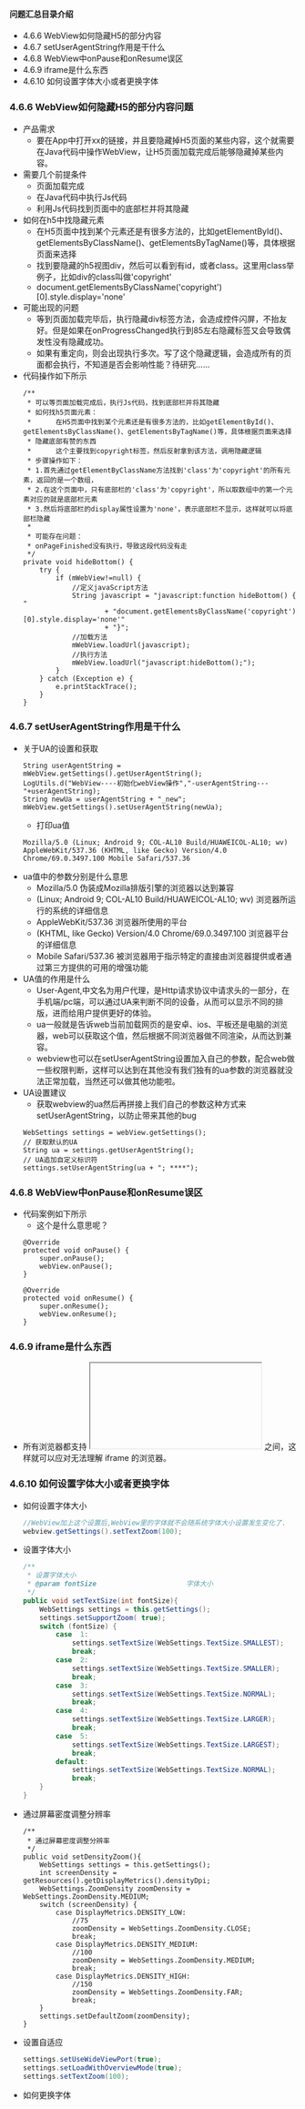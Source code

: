#### 问题汇总目录介绍
- 4.6.6 WebView如何隐藏H5的部分内容
- 4.6.7 setUserAgentString作用是干什么
- 4.6.8 WebView中onPause和onResume误区
- 4.6.9 iframe是什么东西
- 4.6.10 如何设置字体大小或者更换字体











### 4.6.6 WebView如何隐藏H5的部分内容问题
- 产品需求
    - 要在App中打开xx的链接，并且要隐藏掉H5页面的某些内容，这个就需要在Java代码中操作WebView，让H5页面加载完成后能够隐藏掉某些内容。
- 需要几个前提条件
    - 页面加载完成
    - 在Java代码中执行Js代码
    - 利用Js代码找到页面中的底部栏并将其隐藏
- 如何在h5中找隐藏元素
    - 在H5页面中找到某个元素还是有很多方法的，比如getElementById()、getElementsByClassName()、getElementsByTagName()等，具体根据页面来选择
    - 找到要隐藏的h5视图div，然后可以看到有id，或者class。这里用class举例子，比如div的class叫做'copyright'
    - document.getElementsByClassName('copyright')[0].style.display='none'
- 可能出现的问题
    - 等到页面加载完毕后，执行隐藏div标签方法，会造成控件闪屏，不抬友好。但是如果在onProgressChanged执行到85左右隐藏标签又会导致偶发性没有隐藏成功。
    - 如果有重定向，则会出现执行多次。写了这个隐藏逻辑，会造成所有的页面都会执行，不知道是否会影响性能？待研究……
- 代码操作如下所示
    ```
    /**
     * 可以等页面加载完成后，执行Js代码，找到底部栏并将其隐藏
     * 如何找h5页面元素：
     *      在H5页面中找到某个元素还是有很多方法的，比如getElementById()、getElementsByClassName()、getElementsByTagName()等，具体根据页面来选择
     * 隐藏底部有赞的东西
     *      这个主要找到copyright标签，然后反射拿到该方法，调用隐藏逻辑
     * 步骤操作如下：
     * 1.首先通过getElementByClassName方法找到'class'为'copyright'的所有元素，返回的是一个数组，
     * 2.在这个页面中，只有底部栏的'class'为'copyright'，所以取数组中的第一个元素对应的就是底部栏元素
     * 3.然后将底部栏的display属性设置为'none'，表示底部栏不显示，这样就可以将底部栏隐藏
     *
     * 可能存在问题：
     * onPageFinished没有执行，导致这段代码没有走
     */
    private void hideBottom() {
        try {
            if (mWebView!=null) {
                //定义javaScript方法
                String javascript = "javascript:function hideBottom() { "
                        + "document.getElementsByClassName('copyright')[0].style.display='none'"
                        + "}";
                //加载方法
                mWebView.loadUrl(javascript);
                //执行方法
                mWebView.loadUrl("javascript:hideBottom();");
            }
        } catch (Exception e) {
            e.printStackTrace();
        }
    }
    ```


### 4.6.7 setUserAgentString作用是干什么
- 关于UA的设置和获取
    ```
    String userAgentString = mWebView.getSettings().getUserAgentString();
    LogUtils.d("WebView----初始化webView操作","-userAgentString---"+userAgentString);
    String newUa = userAgentString + "_new";
    mWebView.getSettings().setUserAgentString(newUa);
    ```
    - 打印ua值
    ```
    Mozilla/5.0 (Linux; Android 9; COL-AL10 Build/HUAWEICOL-AL10; wv) AppleWebKit/537.36 (KHTML, like Gecko) Version/4.0 Chrome/69.0.3497.100 Mobile Safari/537.36
    ```
- ua值中的参数分别是什么意思
    - Mozilla/5.0	伪装成Mozilla排版引擎的浏览器以达到兼容
    - (Linux; Android 9; COL-AL10 Build/HUAWEICOL-AL10; wv)	浏览器所运行的系统的详细信息
    - AppleWebKit/537.36	浏览器所使用的平台
    - (KHTML, like Gecko) Version/4.0 Chrome/69.0.3497.100	浏览器平台的详细信息
    - Mobile Safari/537.36	被浏览器用于指示特定的直接由浏览器提供或者通过第三方提供的可用的增强功能
- UA值的作用是什么
    - User-Agent,中文名为用户代理，是Http请求协议中请求头的一部分，在手机端/pc端，可以通过UA来判断不同的设备，从而可以显示不同的排版，进而给用户提供更好的体验。
    - ua一般就是告诉web当前加载网页的是安卓、ios、平板还是电脑的浏览器，web可以获取这个值，然后根据不同浏览器做不同渲染，从而达到兼容。
    - webview也可以在setUserAgentString设置加入自己的参数，配合web做一些权限判断，这样可以达到在其他没有我们独有的ua参数的浏览器就没法正常加载，当然还可以做其他功能啦。
- UA设置建议
    - 获取webview的ua然后再拼接上我们自己的参数这种方式来setUserAgentString，以防止带来其他的bug
    ```
    WebSettings settings = webView.getSettings();
    // 获取默认的UA
    String ua = settings.getUserAgentString();
    // UA追加自定义标识符
    settings.setUserAgentString(ua + "; ****");
    ```

### 4.6.8 WebView中onPause和onResume误区
- 代码案例如下所示
    - 这个是什么意思呢？
    ```
    @Override
    protected void onPause() {
        super.onPause();
        webView.onPause();
    }

    @Override
    protected void onResume() {
        super.onResume();
        webView.onResume();
    }
    ```



### 4.6.9 iframe是什么东西
- 所有浏览器都支持 <iframe> 标签
提示和注释：
提示：您可以把需要的文本放置在 <iframe> 和 </iframe> 之间，这样就可以应对无法理解 iframe 的浏览器。




### 4.6.10 如何设置字体大小或者更换字体
- 如何设置字体大小
    ``` java
    //WebView加上这个设置后,WebView里的字体就不会随系统字体大小设置发生变化了.
    webview.getSettings().setTextZoom(100);
    ```
- 设置字体大小
    ``` java
    /**
     * 设置字体大小
     * @param fontSize                      字体大小
     */
    public void setTextSize(int fontSize){
        WebSettings settings = this.getSettings();
        settings.setSupportZoom( true);
        switch (fontSize) {
            case  1:
                settings.setTextSize(WebSettings.TextSize.SMALLEST);
                break;
            case  2:
                settings.setTextSize(WebSettings.TextSize.SMALLER);
                break;
            case  3:
                settings.setTextSize(WebSettings.TextSize.NORMAL);
                break;
            case  4:
                settings.setTextSize(WebSettings.TextSize.LARGER);
                break;
            case  5:
                settings.setTextSize(WebSettings.TextSize.LARGEST);
                break;
            default:
                settings.setTextSize(WebSettings.TextSize.NORMAL);
                break;
        }
    }
    ```
- 通过屏幕密度调整分辨率
    ```
    /**
     * 通过屏幕密度调整分辨率
     */
    public void setDensityZoom(){
        WebSettings settings = this.getSettings();
        int screenDensity = getResources().getDisplayMetrics().densityDpi;
        WebSettings.ZoomDensity zoomDensity = WebSettings.ZoomDensity.MEDIUM;
        switch (screenDensity) {
            case DisplayMetrics.DENSITY_LOW:
                //75
                zoomDensity = WebSettings.ZoomDensity.CLOSE;
                break;
            case DisplayMetrics.DENSITY_MEDIUM:
                //100
                zoomDensity = WebSettings.ZoomDensity.MEDIUM;
                break;
            case DisplayMetrics.DENSITY_HIGH:
                //150
                zoomDensity = WebSettings.ZoomDensity.FAR;
                break;
        }
        settings.setDefaultZoom(zoomDensity);
    }
    ```
- 设置自适应
    ``` java
    settings.setUseWideViewPort(true); 
    settings.setLoadWithOverviewMode(true); 
    settings.setTextZoom(100);
    ```
- 如何更换字体
```

```

















